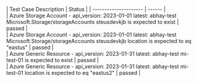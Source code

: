  | Test Case Description | Status |
 | --------------------- | ------ |<br/>
 | Azure Storage Account - api_version: 2023-01-01 latest: abhay-test Microsoft.Storage/storageAccounts steusdevkjb is expected to exist | passed |<br/>
 | Azure Storage Account - api_version: 2023-01-01 latest: abhay-test Microsoft.Storage/storageAccounts steusdevkjb location is expected to eq "eastus" | passed |<br/>
 | Azure Generic Resource - api_version: 2023-01-31 latest: abhay-test mi-test-01 is expected to exist | passed |<br/>
 | Azure Generic Resource - api_version: 2023-01-31 latest: abhay-test mi-test-01 location is expected to eq "eastus2" | passed |

